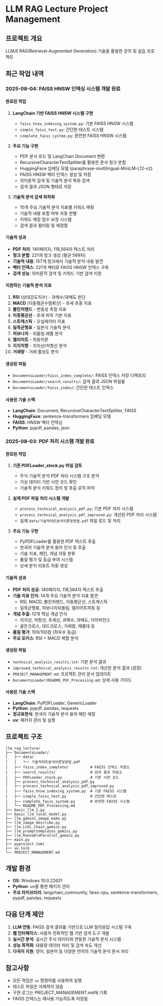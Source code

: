 # LLM RAG Lecture Project Management

## 프로젝트 개요
LLM과 RAG(Retrieval-Augmented Generation) 기술을 활용한 강의 및 실습 프로젝트

## 최근 작업 내역

### 2025-08-04: FAISS HNSW 인덱싱 시스템 개발 완료

#### 완료된 작업
1. **LangChain 기반 FAISS HNSW 시스템 구현**
   - `faiss_hnsw_indexing_system.py`: 기본 FAISS HNSW 시스템
   - `simple_faiss_test.py`: 간단한 테스트 시스템
   - `complete_faiss_system.py`: 완전한 FAISS HNSW 시스템

2. **주요 기능 구현**
   - PDF 문서 로드 및 LangChain Document 변환
   - RecursiveCharacterTextSplitter를 활용한 문서 청크 분할
   - HuggingFace 임베딩 모델 (paraphrase-multilingual-MiniLM-L12-v2)
   - FAISS HNSW 벡터 인덱스 생성 및 저장
   - 의미론적 검색 및 기술적 분석 특화 검색
   - 검색 결과 JSON 형태로 저장

3. **기술적 분석 검색 최적화**
   - 10개 주요 기술적 분석 지표별 키워드 매핑
   - 기술적 내용 포함 여부 자동 판별
   - 키워드 매칭 점수 보정 시스템
   - 검색 결과 필터링 및 재정렬

#### 기술적 성과
- **PDF 처리**: 140페이지, 118,564자 텍스트 처리
- **청크 분할**: 221개 청크 생성 (평균 569자)
- **기술적 내용**: 157개 청크에서 기술적 분석 내용 발견
- **벡터 인덱스**: 221개 벡터로 FAISS HNSW 인덱스 구축
- **검색 성능**: 의미론적 검색 및 키워드 기반 검색 지원

#### 지원하는 기술적 분석 지표
1. **RSI** (상대강도지수) - 과매수/과매도 판단
2. **MACD** (이동평균수렴확산) - 추세 추종 지표
3. **볼린저밴드** - 변동성 측정 지표
4. **이동평균선** - 추세 파악 기본 지표
5. **스토캐스틱** - 오실레이터 지표
6. **일목균형표** - 일본식 기술적 분석
7. **피보나치** - 되돌림 레벨 분석
8. **엘리어트** - 파동이론
9. **지지저항** - 지지선/저항선 분석
10. **거래량** - 거래 활성도 분석

#### 생성된 파일
- `DocumentsLoader/faiss_index_complete/`: FAISS 인덱스 저장 디렉토리
- `DocumentsLoader/search_results/`: 검색 결과 JSON 파일들
- `DocumentsLoader/faiss_index/`: 간단한 테스트 인덱스

#### 사용된 기술 스택
- **LangChain**: Document, RecursiveCharacterTextSplitter, FAISS
- **HuggingFace**: sentence-transformers 임베딩 모델
- **FAISS**: HNSW 벡터 인덱싱
- **Python**: pypdf, pandas, json

### 2025-08-03: PDF 처리 시스템 개발 완료

#### 완료된 작업
1. **기존 PDFLoader_stock.py 파일 검토**
   - 주식 기술적 분석 PDF 처리 시스템 구조 분석
   - 가상 데이터 기반 시연 코드 확인
   - 기술적 분석 키워드 정의 및 추출 로직 파악

2. **실제 PDF 파일 처리 시스템 개발**
   - `process_technical_analysis_pdf.py`: 기본 PDF 처리 시스템
   - `process_technical_analysis_pdf_improved.py`: 개선된 PDF 처리 시스템
   - 실제 `data/기술적차트분석이론및방법.pdf` 파일 로드 및 처리

3. **주요 기능 구현**
   - PyPDFLoader를 활용한 PDF 텍스트 추출
   - 한국어 기술적 분석 용어 인식 및 추출
   - 기술 지표, 패턴, 개념 자동 분류
   - 품질 평가 및 등급 부여 시스템
   - 상세 분석 리포트 자동 생성

#### 기술적 성과
- **PDF 처리 성공**: 140페이지, 118,564자 텍스트 추출
- **기술 지표 인식**: 14개 주요 기술적 분석 지표 발견
  - RSI, MACD, 볼린저밴드, 이동평균선, 스토캐스틱
  - 일목균형표, 피보나치되돌림, 엘리어트파동 등
- **개념 추출**: 12개 핵심 개념 인식
  - 지지선, 저항선, 추세선, 과매수, 과매도, 다이버전스
  - 골든크로스, 데드크로스, 거래량, 매물대 등
- **품질 평가**: 100/100점 (최우수 등급)
- **주요 포커스**: RSI + MACD 복합 분석

#### 생성된 파일
- `technical_analysis_results.txt`: 기본 분석 결과
- `improved_technical_analysis_results.txt`: 개선된 분석 결과 (권장)
- `PROJECT_MANAGEMENT.md`: 프로젝트 관리 문서 업데이트
- `DocumentsLoader/README_PDF_Processing.md`: 상세 사용 가이드

#### 사용된 기술 스택
- **LangChain**: PyPDFLoader, GenericLoader
- **Python**: pypdf, pandas, requests
- **정규표현식**: 한국어 기술적 분석 용어 패턴 매칭
- **uv**: 패키지 관리 및 실행

## 프로젝트 구조
```
llm_rag_lecture/
├── DocumentsLoader/
│   ├── data/
│   │   └── 기술적차트분석이론및방법.pdf
│   ├── faiss_index_complete/          # FAISS 인덱스 저장소
│   ├── search_results/                # 검색 결과 저장소
│   ├── PDFLoader_stock.py             # 기존 시연 코드
│   ├── process_technical_analysis_pdf.py
│   ├── process_technical_analysis_pdf_improved.py
│   ├── faiss_hnsw_indexing_system.py  # 기본 FAISS 시스템
│   ├── simple_faiss_test.py           # 간단한 테스트
│   ├── complete_faiss_system.py       # 완전한 FAISS 시스템
│   └── README_PDF_Processing.md
├── basic_llm_1.py
├── basic_llm_local_model.py
├── llm_gemini_image_make.py
├── llm_image_describe.py
├── llm_LCEL_chain_gemini.py
├── llm_prompttemplates_gemini.py
├── llm_RunnableParallel_gemini.py
├── main.py
├── pyproject.toml
├── uv.lock
└── PROJECT_MANAGEMENT.md
```

## 개발 환경
- **OS**: Windows 10.0.22631
- **Python**: uv를 통한 패키지 관리
- **주요 라이브러리**: langchain_community, faiss-cpu, sentence-transformers, pypdf, pandas, requests

## 다음 단계 제안
1. **LLM 연동**: FAISS 검색 결과를 기반으로 LLM 질의응답 시스템 구축
2. **웹 인터페이스**: 사용자 친화적인 웹 기반 검색 도구 개발
3. **실시간 분석**: 실시간 주식 데이터와 연동한 기술적 분석 시스템
4. **성능 최적화**: 대용량 데이터 처리 및 검색 속도 개선
5. **다국어 지원**: 영어, 일본어 등 다양한 언어의 기술적 분석 문서 처리

## 참고사항
- 모든 작업은 `uv` 명령어를 사용하여 실행
- 테스트 파일은 삭제하지 않음
- 구현 로그는 PROJECT_MANAGEMENT.md에 기록
- FAISS 인덱스는 재사용 가능하도록 저장됨 